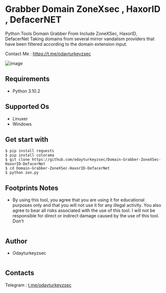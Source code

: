 # Grabber Domain ZoneXsec , HaxorID , DefacerNET
Python Tools Domain Grabber From Include ZoneXSec, HaxorID, DefacerNet
Taking domains from several mirror vandalism providers that have been filtered according to the domain extension input.

Contact Me :  [https://t.me/odayturkeyzsec ](https://t.me/odayturkeyzsec)


![image](https://github.com/user-attachments/assets/26acb17d-d02a-42f0-915a-976091b98db5)

## Requirements
- Python 3.10.2 
## Supported Os
- Linuxer
- Windows
## Get start with
```
$ pip install requests
$ pip install colorama
$ git clone https://github.com/odayturkeyzsec/Domain-Grabber-ZoneXSec-HaxorID-DefacerNet
$ cd Domain-Grabber-ZoneXSec-HaxorID-DefacerNet
$ python zon.py
```
## Footprints Notes
- By using this tool, you agree that you are using it for educational purposes only and that you will not use it for any illegal activity. You also agree to bear all risks associated with the use of this tool. I will not be responsible for direct or indirect damage caused by the use of this tool. Don't
```
```
## Author
- Odayturkeyzsec
```
```
## Contacts
Telegram : [t.me/odayturkeyzsec](https://t.me/odayturkeyzsec)
